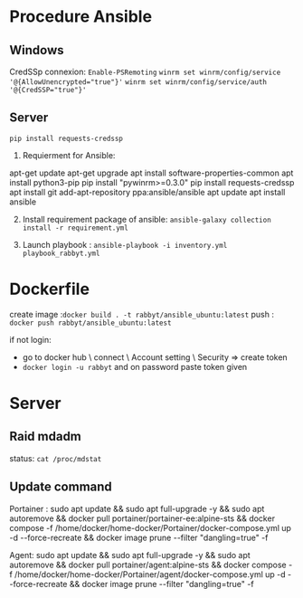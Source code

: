 # Procedure Ansible
## Windows

CredSSp connexion:
` Enable-PSRemoting `
` winrm set winrm/config/service '@{AllowUnencrypted="true"}' `
` winrm set winrm/config/service/auth '@{CredSSP="true"}' `

## Server
`pip install requests-credssp `

1. Requierment for Ansible:

apt-get update
apt-get upgrade
apt install software-properties-common
apt install python3-pip
pip install "pywinrm>=0.3.0"
pip install requests-credssp
apt install git
add-apt-repository ppa:ansible/ansible
apt update
apt install ansible

2. Install requirement package of ansible:
`ansible-galaxy collection install -r requirement.yml`

3. Launch playbook :
`ansible-playbook -i inventory.yml playbook_rabbyt.yml`


# Dockerfile
create image :` docker build . -t rabbyt/ansible_ubuntu:latest `
push : `docker push rabbyt/ansible_ubuntu:latest`

if not login:
- go to docker hub \ connect \ Account setting \ Security => create token
- `docker login -u rabbyt` and on password paste token given

# Server
## Raid mdadm
status: `cat /proc/mdstat`

## Update command
Portainer :
sudo apt update && sudo apt full-upgrade -y && sudo apt autoremove && docker pull portainer/portainer-ee:alpine-sts && docker compose -f /home/docker/home-docker/Portainer/docker-compose.yml up -d --force-recreate && docker image prune --filter "dangling=true" -f

Agent:
sudo apt update && sudo apt full-upgrade -y && sudo apt autoremove && docker pull portainer/agent:alpine-sts && docker compose -f /home/docker/home-docker/Portainer/agent/docker-compose.yml up -d --force-recreate && docker image prune --filter "dangling=true" -f